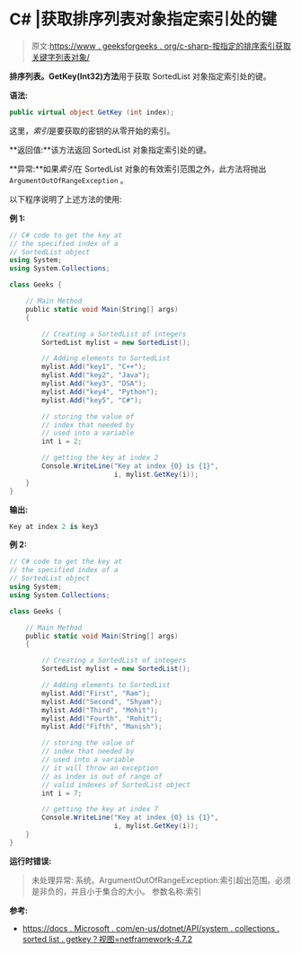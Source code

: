 # C# |获取排序列表对象指定索引处的键

> 原文:[https://www . geeksforgeeks . org/c-sharp-按指定的排序索引获取关键字列表对象/](https://www.geeksforgeeks.org/c-sharp-getting-the-key-at-the-specified-index-of-a-sortedlist-object/)

**排序列表。GetKey(Int32)方法**用于获取 SortedList 对象指定索引处的键。

**语法:**

```cs
public virtual object GetKey (int index);
```

这里，*索引*是要获取的密钥的从零开始的索引。

**返回值:**该方法返回 SortedList 对象指定索引处的键。

**异常:**如果*索引*在 SortedList 对象的有效索引范围之外，此方法将抛出`ArgumentOutOfRangeException` 。

以下程序说明了上述方法的使用:

**例 1:**

```cs
// C# code to get the key at
// the specified index of a
// SortedList object
using System;
using System.Collections;

class Geeks {

    // Main Method
    public static void Main(String[] args)
    {

        // Creating a SortedList of integers
        SortedList mylist = new SortedList();

        // Adding elements to SortedList
        mylist.Add("key1", "C++");
        mylist.Add("key2", "Java");
        mylist.Add("key3", "DSA");
        mylist.Add("key4", "Python");
        mylist.Add("key5", "C#");

        // storing the value of
        // index that needed by
        // used into a variable
        int i = 2;

        // getting the key at index 2
        Console.WriteLine("Key at index {0} is {1}",
                          i, mylist.GetKey(i));
    }
}
```

**输出:**

```cs
Key at index 2 is key3

```

**例 2:**

```cs
// C# code to get the key at
// the specified index of a
// SortedList object
using System;
using System.Collections;

class Geeks {

    // Main Method
    public static void Main(String[] args)
    {

        // Creating a SortedList of integers
        SortedList mylist = new SortedList();

        // Adding elements to SortedList
        mylist.Add("First", "Ram");
        mylist.Add("Second", "Shyam");
        mylist.Add("Third", "Mohit");
        mylist.Add("Fourth", "Rohit");
        mylist.Add("Fifth", "Manish");

        // storing the value of
        // index that needed by
        // used into a variable
        // it will throw an exception
        // as index is out of range of 
        // valid indexes of SortedList object
        int i = 7;

        // getting the key at index 7
        Console.WriteLine("Key at index {0} is {1}",
                          i, mylist.GetKey(i));
    }
}
```

**运行时错误:**

> 未处理异常:
> 系统。ArgumentOutOfRangeException:索引超出范围。必须是非负的，并且小于集合的大小。
> 参数名称:索引

**参考:**

*   [https://docs . Microsoft . com/en-us/dotnet/API/system . collections . sorted list . getkey？视图=netframework-4.7.2](https://docs.microsoft.com/en-us/dotnet/api/system.collections.sortedlist.getkey?view=netframework-4.7.2)